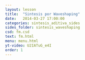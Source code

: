 ```yaml
---
layout: lesson
title:  "Sintesis por Waveshaping"
date:   2014-03-27 17:00:00
categories: sintesis_aditiva_sides
sides_folder: sintesis_waveshaping
csd: fm.csd
text: fm.html
menu: menu.html
yt-video: U2IATuG_e4I
order: 1
---
```


